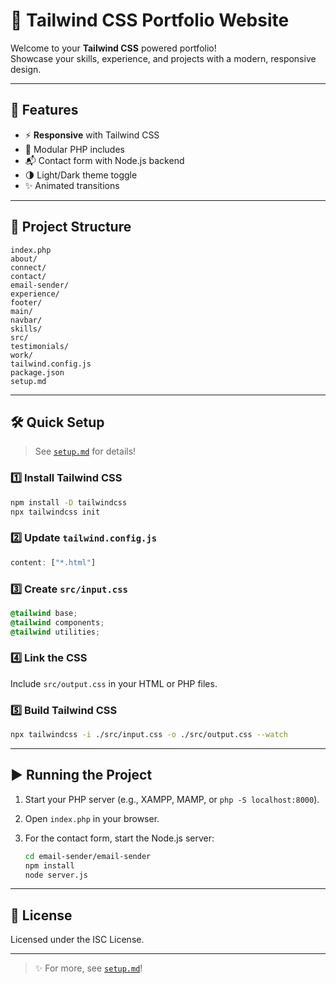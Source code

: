 # 🎨 Tailwind CSS Portfolio Website

Welcome to your **Tailwind CSS** powered portfolio!  
Showcase your skills, experience, and projects with a modern, responsive design.

---

## 🚀 Features

- ⚡ **Responsive** with Tailwind CSS
- 🧩 Modular PHP includes
- 📬 Contact form with Node.js backend
- 🌗 Light/Dark theme toggle
- ✨ Animated transitions

---

## 📁 Project Structure

```
index.php
about/
connect/
contact/
email-sender/
experience/
footer/
main/
navbar/
skills/
src/
testimonials/
work/
tailwind.config.js
package.json
setup.md
```

---

## 🛠️ Quick Setup

> See [`setup.md`](setup.md) for details!

### 1️⃣ Install Tailwind CSS

```sh
npm install -D tailwindcss
npx tailwindcss init
```

### 2️⃣ Update `tailwind.config.js`

```js
content: ["*.html"]
```

### 3️⃣ Create `src/input.css`

```css
@tailwind base;
@tailwind components;
@tailwind utilities;
```

### 4️⃣ Link the CSS

Include `src/output.css` in your HTML or PHP files.

### 5️⃣ Build Tailwind CSS

```sh
npx tailwindcss -i ./src/input.css -o ./src/output.css --watch
```

---

## ▶️ Running the Project

1. Start your PHP server (e.g., XAMPP, MAMP, or `php -S localhost:8000`).
2. Open `index.php` in your browser.
3. For the contact form, start the Node.js server:

   ```sh
   cd email-sender/email-sender
   npm install
   node server.js
   ```

---

## 📄 License

Licensed under the ISC License.

---

> ✨ For more, see [`setup.md`](setup.md)!
